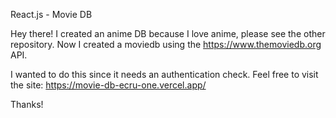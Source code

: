 React.js - Movie DB

Hey there! I created an anime DB because I love anime, please see the other repository. Now I created a moviedb using the https://www.themoviedb.org API.

I wanted to do this since it needs an authentication check.
Feel free to visit the site: https://movie-db-ecru-one.vercel.app/

Thanks!